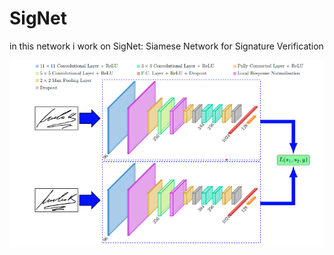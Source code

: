 # SigNet
in this network i work on SigNet: Siamese Network for Signature Verification

![alt text](image.png)
